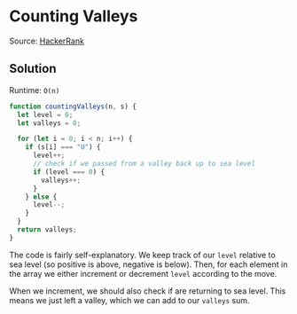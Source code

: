 # Counting Valleys

Source: [HackerRank](https://www.hackerrank.com/challenges/counting-valleys/problem?h_l=interview&playlist_slugs%5B%5D=interview-preparation-kit&playlist_slugs%5B%5D=warmup)

## Solution

Runtime: `O(n)`

```js
function countingValleys(n, s) {
  let level = 0;
  let valleys = 0;

  for (let i = 0; i < n; i++) {
    if (s[i] === "U") {
      level++;
      // check if we passed from a valley back up to sea level
      if (level === 0) {
        valleys++;
      }
    } else {
      level--;
    }
  }
  return valleys;
}
```

The code is fairly self-explanatory.
We keep track of our `level` relative to sea level (so positive is above, negative is below).
Then, for each element in the array we either increment or decrement `level` according to the move.

When we increment, we should also check if are returning to sea level. This means we just left a valley, which we can add to our `valleys` sum.

